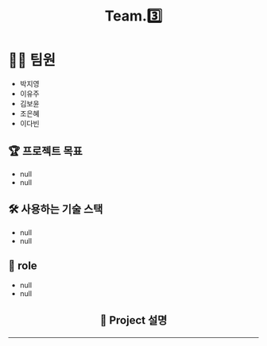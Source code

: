 # <p align="center"> Team.3️⃣

# 🧚‍♀️ 팀원

- 박지영
- 이유주
- 김보윤
- 조은혜
- 이다빈

## 🏆 프로젝트 목표

- null
- null

## 🛠 사용하는 기술 스택

- null
- null

## 📝 role

- null
- null

## <p align="center"> 📝 Project 설명

<hr>
